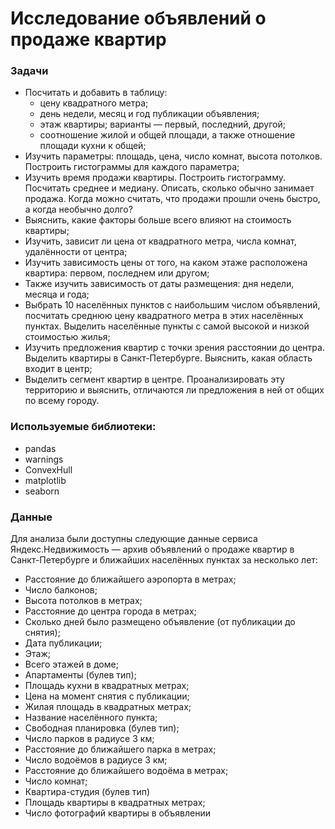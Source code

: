 # Исследование объявлений о продаже квартир
### Задачи
- Посчитать и добавить в таблицу:
    * цену квадратного метра;
    * день недели, месяц и год публикации объявления;
    * этаж квартиры; варианты — первый, последний, другой;
    * соотношение жилой и общей площади, а также отношение площади кухни к общей;
- Изучить параметры: площадь, цена, число комнат, высота потолков. Построить гистограммы для каждого параметра;
- Изучить время продажи квартиры. Построить гистограмму. Посчитать среднее и медиану. Описать, сколько обычно занимает продажа. Когда можно считать, что продажи прошли очень быстро, а когда необычно долго?
- Выяснить, какие факторы больше всего влияют на стоимость квартиры;
- Изучить, зависит ли цена от квадратного метра, числа комнат, удалённости от центра;
- Изучить зависимость цены от того, на каком этаже расположена квартира: первом, последнем или другом;
- Также изучить зависимость от даты размещения: дня недели, месяца и года;
- Выбрать 10 населённых пунктов с наибольшим числом объявлений, посчитать среднюю цену квадратного метра в этих населённых пунктах. Выделить населённые пункты с самой высокой и низкой стоимостью жилья;
- Изучить предложения квартир с точки зрения расстоянии до центра. Выделить квартиры в Санкт-Петербурге. Выяснить, какая область входит в центр;
- Выделить сегмент квартир в центре. Проанализировать эту территорию и выяснить, отличаются ли предложения в ней от общих по всему городу.

### Используемые библиотеки:
- pandas
- warnings
- ConvexHull
- matplotlib
- seaborn

### Данные
Для анализа были доступны следующие данные сервиса Яндекс.Недвижимость — архив объявлений о продаже квартир в Санкт-Петербурге и ближайших населённых пунктах за несколько лет:
- Расстояние до ближайшего аэропорта в метрах;
- Число балконов;
- Высота потолков в метрах;
- Расстояние до центра города в метрах;
- Сколько дней было размещено объявление (от публикации до снятия);
- Дата публикации;
- Этаж;
- Всего этажей в доме;
- Апартаменты (булев тип);
- Площадь кухни в квадратных метрах;
- Цена на момент снятия с публикации;
- Жилая площадь в квадратных метрах;
- Название населённого пункта;
- Свободная планировка (булев тип);
- Число парков в радиусе 3 км;
- Расстояние до ближайшего парка в метрах;
- Число водоёмов в радиусе 3 км;
- Расстояние до ближайшего водоёма в метрах;
- Число комнат;
- Квартира-студия (булев тип)
- Площадь квартиры в квадратных метрах;
- Число фотографий квартиры в объявлении
